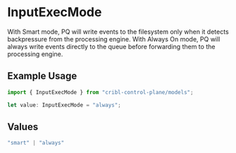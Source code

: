 # InputExecMode

With Smart mode, PQ will write events to the filesystem only when it detects backpressure from the processing engine. With Always On mode, PQ will always write events directly to the queue before forwarding them to the processing engine.

## Example Usage

```typescript
import { InputExecMode } from "cribl-control-plane/models";

let value: InputExecMode = "always";
```

## Values

```typescript
"smart" | "always"
```